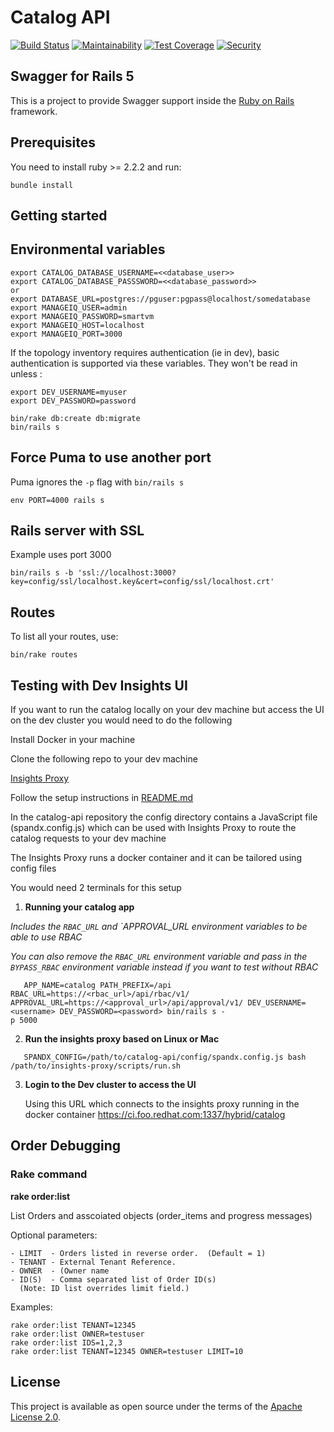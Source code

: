 # Catalog API

[![Build Status](https://api.travis-ci.org/ManageIQ/catalog-api.svg)](https://travis-ci.org/ManageIQ/catalog-api)
[![Maintainability](https://api.codeclimate.com/v1/badges/a9e6e5c7feb376381c5f/maintainability)](https://codeclimate.com/github/ManageIQ/catalog-api/maintainability)
[![Test Coverage](https://api.codeclimate.com/v1/badges/a9e6e5c7feb376381c5f/test_coverage)](https://codeclimate.com/github/ManageIQ/catalog-api/test_coverage)
[![Security](https://hakiri.io/github/ManageIQ/catalog-api/master.svg)](https://hakiri.io/github/ManageIQ/catalog-api/master)

## Swagger for Rails 5

This is a project to provide Swagger support inside the [Ruby on Rails](http://rubyonrails.org/) framework.

## Prerequisites
You need to install ruby >= 2.2.2 and run:

```
bundle install
```

## Getting started

## Environmental variables
```
export CATALOG_DATABASE_USERNAME=<<database_user>>
export CATALOG_DATABASE_PASSSWORD=<<database_password>>
or
export DATABASE_URL=postgres://pguser:pgpass@localhost/somedatabase
export MANAGEIQ_USER=admin
export MANAGEIQ_PASSWORD=smartvm
export MANAGEIQ_HOST=localhost
export MANAGEIQ_PORT=3000
```

If the topology inventory requires authentication (ie in dev), basic authentication is supported via these variables. They won't be read in unless :
```
export DEV_USERNAME=myuser
export DEV_PASSWORD=password
```

```
bin/rake db:create db:migrate
bin/rails s
```


## Force Puma to use another port

Puma ignores the `-p` flag with `bin/rails s`

```
env PORT=4000 rails s
```

## Rails server with SSL

Example uses port 3000

```
bin/rails s -b 'ssl://localhost:3000?key=config/ssl/localhost.key&cert=config/ssl/localhost.crt'
```

## Routes

To list all your routes, use:

```
bin/rake routes
```

## Testing with Dev Insights UI

If you want to run the catalog locally on your dev machine but access the UI on the dev cluster you would need to do the following

Install Docker in your machine

Clone the following repo to your dev machine

[Insights Proxy](https://github.com/RedHatInsights/insights-proxy)

Follow the setup instructions in [README.md](https://github.com/RedHatInsights/insights-proxy/blob/master/README.md#setup)


In the catalog-api repository the config directory contains a JavaScript file (spandx.config.js) which can be used with Insights Proxy to route the catalog requests to your dev machine

The Insights Proxy runs a docker container and it can be tailored using config files

You would need 2 terminals for this setup

1. **Running your catalog app**

_Includes the `RBAC_URL` and `APPROVAL_URL environment variables to be able to use RBAC_

_You can also remove the `RBAC_URL` environment variable and pass in the `BYPASS_RBAC` environment variable instead if you want to test without RBAC_

```
   APP_NAME=catalog PATH_PREFIX=/api RBAC_URL=https://<rbac_url>/api/rbac/v1/ APPROVAL_URL=https://<approval_url>/api/approval/v1/ DEV_USERNAME=<username> DEV_PASSWORD=<password> bin/rails s -
p 5000
```

2. **Run the insights proxy based on Linux or Mac**
```
   SPANDX_CONFIG=/path/to/catalog-api/config/spandx.config.js bash /path/to/insights-proxy/scripts/run.sh
```

3. **Login to the Dev cluster to access the UI**

   Using this URL which connects to the insights proxy running in the docker container
   https://ci.foo.redhat.com:1337/hybrid/catalog


## Order Debugging
### Rake command

**rake order:list**

List Orders and asscoiated objects (order_items and progress messages)

Optional parameters:

```
- LIMIT  - Orders listed in reverse order.  (Default = 1)
- TENANT - External Tenant Reference.
- OWNER  - (Owner name
- ID(S)  - Comma separated list of Order ID(s)
  (Note: ID list overrides limit field.)
```

Examples:

```
rake order:list TENANT=12345
rake order:list OWNER=testuser
rake order:list IDS=1,2,3
rake order:list TENANT=12345 OWNER=testuser LIMIT=10
```

## License

This project is available as open source under the terms of the [Apache License 2.0](http://www.apache.org/licenses/LICENSE-2.0).
